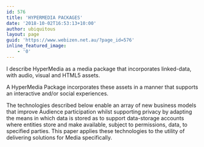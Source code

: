 ```yaml
---
id: 576
title: 'HYPERMEDIA PACKAGES'
date: '2018-10-02T16:53:13+10:00'
author: ubiquitous
layout: page
guid: 'https://www.webizen.net.au/?page_id=576'
inline_featured_image:
    - '0'
---
```


<span style="font-weight: 400;">I describe HyperMedia as a media package that incorporates linked-data, with audio, visual and HTML5 assets.</span>

<span style="font-weight: 400;">A HyperMedia Package incorporates these assets in a manner that supports an interactive and/or social experiences.</span>

<span style="font-weight: 400;">The technologies described below enable an array of new business models that improve Audience participation whilst supporting privacy by adapting the means in which data is stored as to support data-storage accounts where entities store and make available, subject to permissions, data, to specified parties. This paper applies these technologies to the utility of delivering solutions for Media specifically.</span>